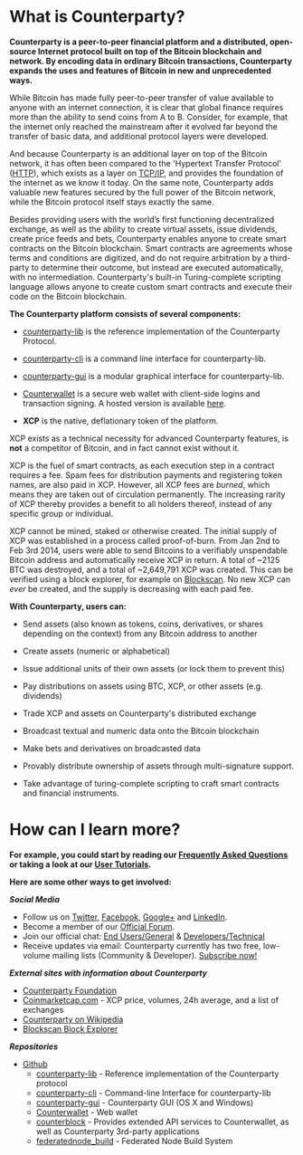 ﻿What is Counterparty?
=====================

**Counterparty is a peer-to-peer financial platform and a distributed, open-source Internet protocol built on top of the Bitcoin blockchain and network. By encoding data in ordinary Bitcoin transactions, Counterparty expands the uses and features of Bitcoin in new and unprecedented ways.**

While Bitcoin has made fully peer-to-peer transfer of value available to anyone with an internet connection, it is clear that global finance requires more than the ability to send coins from A to B. Consider, for example, that the internet only reached the mainstream after it evolved far beyond the transfer of basic data, and additional protocol layers were developed. 

And because Counterparty is an additional layer on top of the Bitcoin network, it has often been compared to the 'Hypertext Transfer Protocol' ([HTTP](http://en.wikipedia.org/wiki/Hypertext_Transfer_Protocol)), which exists as a layer on [TCP/IP](http://en.wikipedia.org/wiki/Internet_protocol_suite), and provides the foundation of the internet as we know it today. On the same note, Counterparty adds valuable new features secured by the full power of the Bitcoin network, while the Bitcoin protocol itself stays exactly the same.  

Besides providing users with the world’s first functioning decentralized exchange, as well as the ability to create virtual assets, issue dividends, create price feeds and bets, Counterparty enables anyone to create smart contracts on the Bitcoin blockchain. Smart contracts are agreements whose terms and conditions are digitized, and do not require arbitration by a third-party to determine their outcome, but instead are executed automatically, with no intermediation. Counterparty's built-in Turing-complete scripting language allows anyone to create custom smart contracts and execute their code on the Bitcoin blockchain.

**The Counterparty platform consists of several components:**

* [counterparty-lib][] is the reference implementation of the Counterparty Protocol.

* [counterparty-cli][] is a command line interface for counterparty-lib.

* [counterparty-gui][] is a modular graphical interface for counterparty-lib.

* [Counterwallet][] is a secure web wallet with client-side logins and transaction signing. A hosted version is available [here](http://counterwallet.io).

* **XCP** is the native, deflationary token of the platform. 

XCP exists as a technical necessity for advanced Counterparty features, is **not** a competitor of Bitcoin, and in fact cannot exist without it. 

XCP is the fuel of smart contracts, as each execution step in a contract requires a fee. Spam fees for distribution payments and registering token names, are also paid in XCP. However, all XCP fees are _burned_, which means they are taken out of circulation permanently. The increasing rarity of XCP thereby provides a benefit to all holders thereof, instead of any specific group or individual.

XCP cannot be mined, staked or otherwise created. The initial supply of XCP was established in a process called proof-of-burn. From Jan 2nd to Feb 3rd 2014, users were able to send Bitcoins to a verifiably unspendable Bitcoin address and automatically receive XCP in return. A total of ~2125 BTC was destroyed, and a total of ~2,649,791 XCP was created. This can be verified using a block explorer, for example on [Blockscan](http://blockscan.com/burn). No new XCP can _ever_ be created, and the supply is decreasing with each paid fee.


**With Counterparty, users can:**

* Send assets (also known as tokens, coins, derivatives, or shares depending on the context) from any Bitcoin address to another

* Create assets (numeric or alphabetical)

* Issue additional units of their own assets (or lock them to prevent this)

* Pay distributions on assets using BTC, XCP, or other assets (e.g. dividends)

* Trade XCP and assets on Counterparty's distributed exchange

* Broadcast textual and numeric data onto the Bitcoin blockchain

* Make bets and derivatives on broadcasted data

* Provably distribute ownership of assets through multi-signature support.

* Take advantage of turing-complete scripting to craft smart contracts and financial instruments.

How can I learn more?
=====================

**For example, you could start by reading our [Frequently Asked Questions](FAQ.md) or taking a look at our [User Tutorials](/Tutorials/User_Tutorials/counterwallet_manual.md).**

**Here are some other ways to get involved:**

***Social Media***

-   Follow us on [Twitter][], [Facebook][], [Google+][] and
[LinkedIn][].
-   Become a member of our [Official Forum](https://forums.counterparty.io/).
-   Join our official chat: [End Users/General][] & [Developers/Technical][]
-   Receive updates via email: Counterparty currently has two free,
low-volume mailing lists (Community & Developer). [Subscribe
now!][]

***External sites with information about Counterparty***

-   [Counterparty Foundation](http://counterpartyfoundation.org)
-   [Coinmarketcap.com][] - XCP price, volumes, 24h average, and a list of exchanges
-   [Counterparty on Wikipedia][]
-   [Blockscan Block Explorer](http://blockscan.com)

  [Twitter]: https://twitter.com/CounterpartyXCP
  [Facebook]: https://www.facebook.com/CounterpartyXCP
  [Google+]: https://plus.google.com/u/0/b/116178666129262850551/+CounterpartyIoXCP/posts
  [LinkedIn]: https://www.linkedin.com/company/3644957
  [End Users/General]: http://gitter.im/CounterpartyXCP/General
  [Developers/Technical]: http://gitter.im/CounterpartyXCP/Technical
  [Subscribe now!]: http://counterparty.us9.list-manage.com/subscribe/post?u=670b494916e05d6d2cfaa5206&id=cdae97fc90
  [Coinmarketcap.com]: http://coinmarketcap.com/currencies/counterparty/
  [Counterparty on Wikipedia]: https://en.wikipedia.org/wiki/Counterparty_(technology)


***Repositories***

-   [Github][]
    -   [counterparty-lib][] - Reference implementation of the Counterparty protocol
    -   [counterparty-cli][] - Command-line Interface for counterparty-lib
    -   [counterparty-gui][] - Counterparty GUI (OS X and Windows)
    -   [Counterwallet][] - Web wallet
    -   [counterblock][] - Provides extended API services to Counterwallet, as well as Counterparty 3rd-party applications
    -   [federatednode_build](https://github.com/CounterpartyXCP/federatednode_build) - Federated Node Build System

[Github]: https://github.com/CounterpartyXCP
[counterparty-lib]: https://github.com/CounterpartyXCP/counterpartyd
[counterparty-cli]: https://github.com/CounterpartyXCP/counterparty-cli
[counterparty-gui]: https://github.com/CounterpartyXCP/counterparty-gui
[counterblock]: https://github.com/CounterpartyXCP/counterblock
[Counterwallet]: https://github.com/CounterpartyXCP/counterwallet
